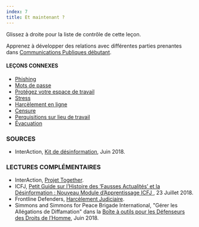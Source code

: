 ```yaml
---
index: 7
title: Et maintenant ?
---
```

Glissez à droite pour la liste de contrôle de cette leçon.

Apprenez à développer des relations avec différentes parties prenantes dans [Communications Publiques débutant](umbrella://work/public-communications/beginner).

#### **LEÇONS CONNEXES**

* [Phishing](umbrella://communications/phishing/beginner)
* [Mots de passe](umbrella://information/passwords)
* [Protégez votre espace de travail](umbrella://information/protect-your-workspace)
* [Stress](umbrella://stress/stress/beginner)
* [Harcèlement en ligne](umbrella://communications/online-abuse)
* [Censure](umbrella://communications/censorship/beginner)
* [Perquisitions sur lieu de travail](umbrella://information/protect-your-workspace)
* [Évacuation](umbrella://incident-response/evacuation)

### SOURCES

* InterAction, [Kit de désinformation](https://www.interaction.org/project/disinformation-toolkit/overview), Juin 2018. 

### LECTURES COMPLÉMENTAIRES

* InterAction, [Projet Together](https://www.interaction.org/project/together-project/overview).
* ICFJ, [Petit Guide sur l’Histoire des ‘Fausses Actualités’ et la Désinformation : Nouveau Module d’Apprentissage ICFJ ](https://www.icfj.org/news/short-guide-history-fake-news-and-disinformation-new-icfj-learning-module), 23 Juillet 2018. 
* Frontline Defenders, [Harcèlement Judiciaire](https://www.frontlinedefenders.org/en/violation/judicial-harassment). 
* Simmons and Simmons for Peace Brigade International, "Gérer les Allégations de Diffamation" dans la [Boîte à outils pour les Défenseurs des Droits de l’Homme](http://www.elexica.com/en/legal-topics/dispute-resolution-commercial/120618-human-rights-defenders-toolbox), Juin 2018.